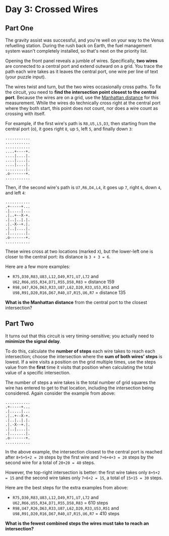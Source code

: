 # Day 3: Crossed Wires

## Part One

The gravity assist was successful, and you're well on your way to the Venus refuelling station.  During the rush back on
Earth, the fuel management system wasn't completely installed, so that's next on the priority list.

Opening the front panel reveals a jumble of wires. Specifically, **two wires** are connected to a central port and
extend outward on a grid.  You trace the path each wire takes as it leaves the central port, one wire per line of text
(your puzzle input).

The wires twist and turn, but the two wires occasionally cross paths. To fix the circuit, you need to
**find the intersection point closest to the central port**. Because the wires are on a grid, use the
[Manhattan distance](https://en.wikipedia.org/wiki/Taxicab_geometry) for this measurement. While the wires do
technically cross right at the central port where they both start, this point does not count, nor does a wire count as
crossing with itself.

For example, if the first wire's path is `R8,U5,L5,D3`, then starting from the central port (o), it goes right `8`, up
`5`, left `5`, and finally down `3`:

```text
...........
...........
...........
....+----+.
....|....|.
....|....|.
....|....|.
.........|.
.o-------+.
...........
```

Then, if the second wire's path is `U7,R6,D4,L4`, it goes up `7`, right `6`, down `4`, and left `4`:

```text
...........
.+-----+...
.|.....|...
.|..+--X-+.
.|..|..|.|.
.|.-X--+.|.
.|..|....|.
.|.......|.
.o-------+.
...........
```

These wires cross at two locations (marked `X`), but the lower-left one is closer to the central port: its distance is
`3 + 3 = 6`.

Here are a few more examples:

* `R75,D30,R83,U83,L12,D49,R71,U7,L72` and `U62,R66,U55,R34,D71,R55,D58,R83` = distance 159
* `R98,U47,R26,D63,R33,U87,L62,D20,R33,U53,R51` and `U98,R91,D20,R16,D67,R40,U7,R15,U6,R7` = distance 135

**What is the Manhattan distance** from the central port to the closest intersection?

## Part Two

It turns out that this circuit is very timing-sensitive; you actually need to **minimize the signal delay**.

To do this, calculate the **number of steps** each wire takes to reach each intersection; choose the intersection where
the **sum of both wires' steps** is lowest. If a wire visits a position on the grid multiple times, use the steps value
from the **first** time it visits that position when calculating the total value of a specific intersection.

The number of steps a wire takes is the total number of grid squares the wire has entered to get to that location,
including the intersection being considered. Again consider the example from above:

```text
...........
.+-----+...
.|.....|...
.|..+--X-+.
.|..|..|.|.
.|.-X--+.|.
.|..|....|.
.|.......|.
.o-------+.
...........
```

In the above example, the intersection closest to the central port is reached after `8+5+5+2 = 20` steps by the first
wire and `7+6+4+3 = 20` steps by the second wire for a total of `20+20 = 40` steps.

However, the top-right intersection is better: the first wire takes only `8+5+2 = 15` and the second wire takes only
`7+6+2 = 15`, a total of `15+15 = 30` steps.

Here are the best steps for the extra examples from above:

* `R75,D30,R83,U83,L12,D49,R71,U7,L72` and `U62,R66,U55,R34,D71,R55,D58,R83` = 610 steps
* `R98,U47,R26,D63,R33,U87,L62,D20,R33,U53,R51` and `U98,R91,D20,R16,D67,R40,U7,R15,U6,R7` = 410 steps

**What is the fewest combined steps the wires must take to reach an intersection?**
